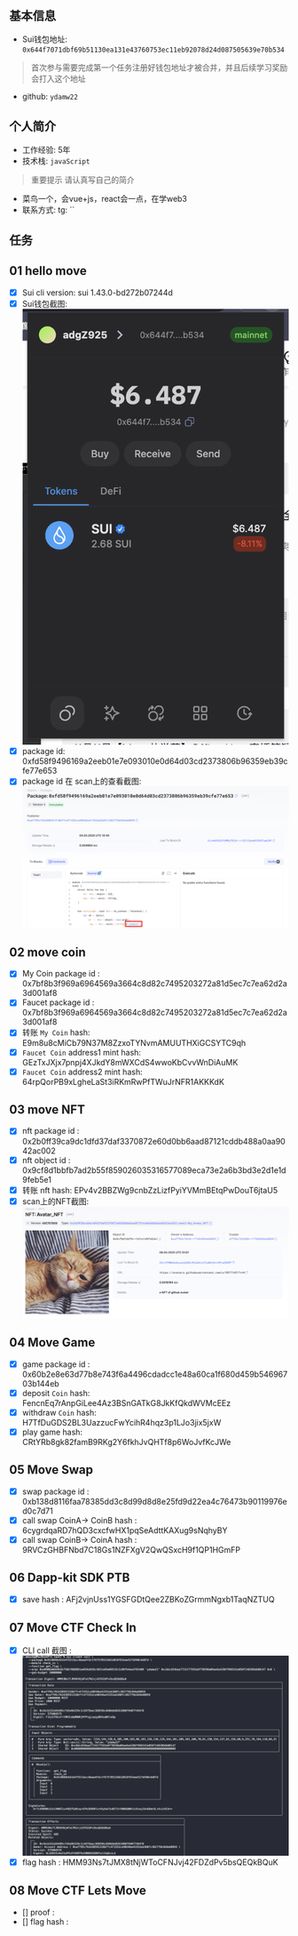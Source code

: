 ## 基本信息
- Sui钱包地址: `0x644f7071dbf69b51130ea131e43760753ec11eb92078d24d087505639e70b534`
> 首次参与需要完成第一个任务注册好钱包地址才被合并，并且后续学习奖励会打入这个地址
- github: `ydamw22`

## 个人简介
- 工作经验: 5年
- 技术栈: `javaScript`
> 重要提示 请认真写自己的简介
- 菜鸟一个，会vue+js，react会一点，在学web3
- 联系方式: tg: ``

## 任务

##   01 hello move
- [x] Sui cli version: sui 1.43.0-bd272b07244d
- [x] Sui钱包截图: ![Sui钱包截图](./images/Snipaste_2025-03-04_18-11-18.png)
- [x] package id:  0xfd58f9496169a2eeb01e7e093010e0d64d03cd2373806b96359eb39cfe77e653
- [x] package id 在 scan上的查看截图:![Scan截图](./images/Snipaste_2025-03-04_23-18-20.png)

##   02 move coin
- [x] My Coin package id : 0x7bf8b3f969a6964569a3664c8d82c7495203272a81d5ec7c7ea62d2a3d001af8
- [x] Faucet package id :  0x7bf8b3f969a6964569a3664c8d82c7495203272a81d5ec7c7ea62d2a3d001af8
- [x] 转账 `My Coin` hash: E9m8u8cMiCb79N37M8ZzxoTYNvmAMUUTHXiGCSYTC9qh
- [x] `Faucet Coin` address1 mint hash:  GEzTxJXjx7pnpj4XJkdY8mWXCdS4wwoKbCvvWnDiAuMK
- [x] `Faucet Coin` address2 mint hash:  64rpQorPB9xLgheLaSt3iRKmRwPfTWuJrNFR1AKKKdK

##   03 move NFT
- [x] nft package id :  0x2b0ff39ca9dc1dfd37daf3370872e60d0bb6aad87121cddb488a0aa9042ac002
- [x] nft object id : 0x9cf8d1bbfb7ad2b55f859026035316577089eca73e2a6b3bd3e2d1e1d9feb5e1
- [x] 转账 nft  hash: EPv4v2BBZWg9cnbZzLizfPyiYVMmBEtqPwDouT6jtaU5
- [x] scan上的NFT截图:![Scan截图](./images/Snipaste_2025-03-08_09-04-05.png)

##   04 Move Game
- [x] game package id : 0x60b2e8e63d77b8e743f6a4496cdadcc1e48a60ca1f680d459b54696703b144eb
- [x] deposit `Coin` hash:  FencnEq7rAnpGiLee4Az3BSnGATkG8JkKfQkdWVMcEEz
- [x] withdraw `Coin` hash: H7TfDuGDS2BL3UazzucFwYcihR4hqz3p1LJo3jix5jxW
- [x] play game hash: CRtYRb8gk82famB9RKg2Y6fkhJvQHTf8p6WoJvfKcJWe

##   05 Move Swap
- [x] swap package id : 0xb138d8116faa78385dd3c8d99d8d8e25fd9d22ea4c76473b90119976ed0c7d71
- [x] call swap CoinA-> CoinB  hash : 6cygrdqaRD7hQD3cxcfwHX1pqSeAdttKAXug9sNqhyBY
- [x] call swap CoinB-> CoinA  hash : 9RVCzGHBFNbd7C18Gs1NZFXgV2QwQSxcH9f1QP1HGmFP

##   06 Dapp-kit SDK PTB
- [x] save hash : AFj2vjnUss1YGSFGDtQee2ZBKoZGrmmNgxb1TaqNZTUQ

##   07 Move CTF Check In
- [x] CLI call 截图 : ![截图](./images/Snipaste_2025-03-26_15-48-38.png)
- [x] flag hash :  HMM93Ns7tJMX8tNjWToCFNJvj42FDZdPv5bsQEQkBQuK

##   08 Move CTF Lets Move
- [] proof : 
- [] flag hash :

